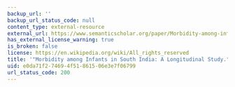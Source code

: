 ```yaml
---
backup_url: ''
backup_url_status_code: null
content_type: external-resource
external_url: https://www.semanticscholar.org/paper/Morbidity-among-infants-in-South-India%3A-A-study-Joseph-Subba/c82bcb569742af01007752c643f1a02dcd1874bd
has_external_license_warning: true
is_broken: false
license: https://en.wikipedia.org/wiki/All_rights_reserved
title: '"Morbidity among Infants in South India: A Longitudinal Study." (PDF)'
uid: e0da71f2-7469-4f51-8615-06e3e7f06799
url_status_code: 200
---
```

